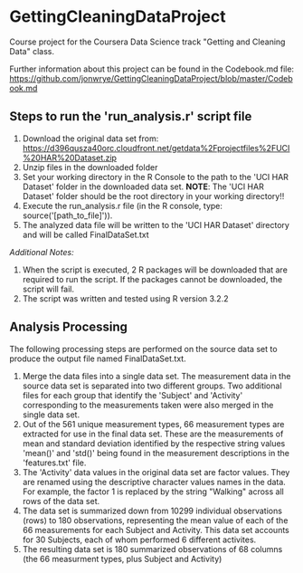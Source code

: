 # GettingCleaningDataProject
Course project for the Coursera Data Science track "Getting and Cleaning Data" class.

Further information about this project can be found in the Codebook.md file: https://github.com/jonwrye/GettingCleaningDataProject/blob/master/Codebook.md

## Steps to run the 'run_analysis.r' script file
 1. Download the original data set from: https://d396qusza40orc.cloudfront.net/getdata%2Fprojectfiles%2FUCI%20HAR%20Dataset.zip
 2. Unzip files in the downloaded folder
 3. Set your working directory in the R Console to the path to the 'UCI HAR Dataset' folder in the downloaded data set. 
	**NOTE**: The 'UCI HAR Dataset' folder should be the root directory in your working directory!!
 4. Execute the run_analysis.r file (in the R console, type: source('[path_to_file]')).
 5. The analyzed data file will be written to the 'UCI HAR Dataset' directory and will be called FinalDataSet.txt

*Additional Notes:*
 1. When the script is executed, 2 R packages will be downloaded that are required to run the script. If the packages cannot be downloaded, the script will fail.
 2. The script was written and tested using R version 3.2.2

## Analysis Processing
The following processing steps are performed on the source data set to produce the output file named FinalDataSet.txt.
 1. Merge the data files into a single data set. The measurement data in the source data set is separated into two different groups. Two additional files for each group that identify the 'Subject' and 'Activity' corresponding to the measurements taken were also merged in the single data set.
 2. Out of the 561 unique measurement types, 66 measurement types are extracted for use in the final data set. These are the measurements of mean and standard deviation identified by the respective string values 'mean()' and 'std()' being found in the measurement descriptions in the 'features.txt' file.
 3. The 'Activity' data values in the original data set are factor values. They are renamed using the descriptive character values names in the data. For example, the factor 1 is replaced by the string "Walking" across all rows of the data set.
 4. The data set is summarized down from 10299 individual observations (rows) to 180 observations, representing the mean value of each of the 66 measurements for each Subject and Activity. This data set accounts for 30 Subjects, each of whom performed 6 different activites. 
 5. The resulting data set is 180 summarized observations of 68 columns (the 66 measurment types, plus Subject and Activity)

 
